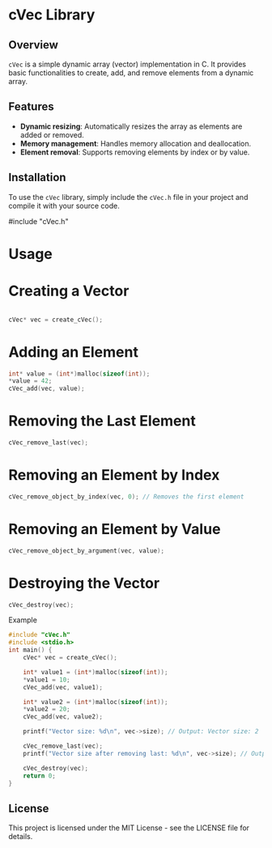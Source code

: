 # cVec Library

## Overview

`cVec` is a simple dynamic array (vector) implementation in C. It provides basic functionalities to create, add, and remove elements from a dynamic array.

## Features

- **Dynamic resizing**: Automatically resizes the array as elements are added or removed.
- **Memory management**: Handles memory allocation and deallocation.
- **Element removal**: Supports removing elements by index or by value.

## Installation

To use the `cVec` library, simply include the `cVec.h` file in your project and compile it with your source code.


#include "cVec.h"

# Usage
# Creating a Vector
```c

cVec* vec = create_cVec();
```
# Adding an Element
```c
int* value = (int*)malloc(sizeof(int));
*value = 42;
cVec_add(vec, value);
```
# Removing the Last Element
```c
cVec_remove_last(vec);
```

# Removing an Element by Index
```c
cVec_remove_object_by_index(vec, 0); // Removes the first element
```
# Removing an Element by Value
```c
cVec_remove_object_by_argument(vec, value);
```

# Destroying the Vector
```c
cVec_destroy(vec);
```
Example
```c
#include "cVec.h"
#include <stdio.h>
int main() {
    cVec* vec = create_cVec();

    int* value1 = (int*)malloc(sizeof(int));
    *value1 = 10;
    cVec_add(vec, value1);

    int* value2 = (int*)malloc(sizeof(int));
    *value2 = 20;
    cVec_add(vec, value2);

    printf("Vector size: %d\n", vec->size); // Output: Vector size: 2

    cVec_remove_last(vec);
    printf("Vector size after removing last: %d\n", vec->size); // Output: Vector size after removing last: 1

    cVec_destroy(vec);
    return 0;
}
```
## License
This project is licensed under the MIT License - see the LICENSE file for details.
